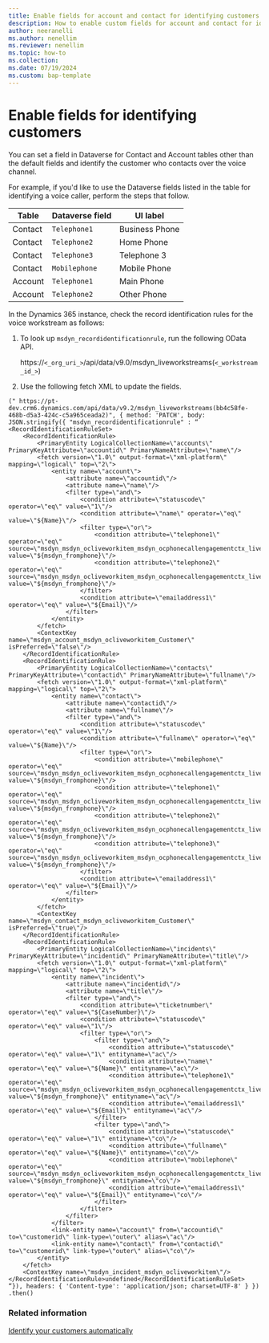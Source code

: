 ```yaml
---
title: Enable fields for account and contact for identifying customers
description: How to enable custom fields for account and contact for identifying customers.
author: neeranelli
ms.author: nenellim
ms.reviewer: nenellim
ms.topic: how-to
ms.collection:
ms.date: 07/19/2024
ms.custom: bap-template 
---
```


# Enable fields for identifying customers

You can set a field in Dataverse for Contact and Account tables other than the default fields and identify the customer who contacts over the voice channel.

For example, if you'd like to use the Dataverse fields listed in the table for identifying a voice caller, perform the steps that follow.

| Table | Dataverse field | UI label|
|-----|-----|-----|
|Contact| `Telephone1`| Business Phone|
|Contact|`Telephone2`|Home Phone|
|Contact|`Telephone3`| Telephone 3|
|Contact|`Mobilephone`| Mobile Phone|
|Account|`Telephone1`|Main Phone|
|Account|`Telephone2`|Other Phone|

In the Dynamics 365 instance, check the record identification rules for the voice workstream as follows:

1. To look up `msdyn_recordidentificationrule`, run the following OData API.

   https://`<_org_uri_>`/api/data/v9.0/msdyn_liveworkstreams(`<_workstream_id_>`)

1. Use the following fetch XML to update the fields.

```
(" https://pt-dev.crm6.dynamics.com/api/data/v9.2/msdyn_liveworkstreams(bb4c58fe-468b-d5a3-424c-c5a965ceada2)", { method: 'PATCH', body: JSON.stringify({ "msdyn_recordidentificationrule" : “
<RecordIdentificationRuleSet>
	<RecordIdentificationRule>
		<PrimaryEntity LogicalCollectionName=\"accounts\" PrimaryKeyAttribute=\"accountid\" PrimaryNameAttribute=\"name\"/>
		<fetch version=\"1.0\" output-format=\"xml-platform\" mapping=\"logical\" top=\"2\">
			<entity name=\"account\">
				<attribute name=\"accountid\"/>
				<attribute name=\"name\"/>
				<filter type=\"and\">
					<condition attribute=\"statuscode\" operator=\"eq\" value=\"1\"/>
					<condition attribute=\"name\" operator=\"eq\" value=\"${Name}\"/>
					<filter type=\"or\">
						<condition attribute=\"telephone1\" operator=\"eq\" source=\"msdyn_msdyn_ocliveworkitem_msdyn_ocphonecallengagementctx_liveworkitemid\" value=\"${msdyn_fromphone}\"/>
						<condition attribute=\"telephone2\" operator=\"eq\" source=\"msdyn_msdyn_ocliveworkitem_msdyn_ocphonecallengagementctx_liveworkitemid\" value=\"${msdyn_fromphone}\"/>
					</filter>
					<condition attribute=\"emailaddress1\" operator=\"eq\" value=\"${Email}\"/>
				</filter>
			</entity>
		</fetch>
		<ContextKey name=\"msdyn_account_msdyn_ocliveworkitem_Customer\" isPreferred=\"false\"/>
	</RecordIdentificationRule>
	<RecordIdentificationRule>
		<PrimaryEntity LogicalCollectionName=\"contacts\" PrimaryKeyAttribute=\"contactid\" PrimaryNameAttribute=\"fullname\"/>
		<fetch version=\"1.0\" output-format=\"xml-platform\" mapping=\"logical\" top=\"2\">
			<entity name=\"contact\">
				<attribute name=\"contactid\"/>
				<attribute name=\"fullname\"/>
				<filter type=\"and\">
					<condition attribute=\"statuscode\" operator=\"eq\" value=\"1\"/>
					<condition attribute=\"fullname\" operator=\"eq\" value=\"${Name}\"/>
					<filter type=\"or\">
						<condition attribute=\"mobilephone\" operator=\"eq\" source=\"msdyn_msdyn_ocliveworkitem_msdyn_ocphonecallengagementctx_liveworkitemid\" value=\"${msdyn_fromphone}\"/>
						<condition attribute=\"telephone1\" operator=\"eq\" source=\"msdyn_msdyn_ocliveworkitem_msdyn_ocphonecallengagementctx_liveworkitemid\" value=\"${msdyn_fromphone}\"/>
						<condition attribute=\"telephone2\" operator=\"eq\" source=\"msdyn_msdyn_ocliveworkitem_msdyn_ocphonecallengagementctx_liveworkitemid\" value=\"${msdyn_fromphone}\"/>
						<condition attribute=\"telephone3\" operator=\"eq\" source=\"msdyn_msdyn_ocliveworkitem_msdyn_ocphonecallengagementctx_liveworkitemid\" value=\"${msdyn_fromphone}\"/>
					</filter>
					<condition attribute=\"emailaddress1\" operator=\"eq\" value=\"${Email}\"/>
				</filter>
			</entity>
		</fetch>
		<ContextKey name=\"msdyn_contact_msdyn_ocliveworkitem_Customer\" isPreferred=\"true\"/>
	</RecordIdentificationRule>
	<RecordIdentificationRule>
		<PrimaryEntity LogicalCollectionName=\"incidents\" PrimaryKeyAttribute=\"incidentid\" PrimaryNameAttribute=\"title\"/>
		<fetch version=\"1.0\" output-format=\"xml-platform\" mapping=\"logical\" top=\"2\">
			<entity name=\"incident\">
				<attribute name=\"incidentid\"/>
				<attribute name=\"title\"/>
				<filter type=\"and\">
					<condition attribute=\"ticketnumber\" operator=\"eq\" value=\"${CaseNumber}\"/>
					<condition attribute=\"statuscode\" operator=\"eq\" value=\"1\"/>
					<filter type=\"or\">
						<filter type=\"and\">
							<condition attribute=\"statuscode\" operator=\"eq\" value=\"1\" entityname=\"ac\"/>
							<condition attribute=\"name\" operator=\"eq\" value=\"${Name}\" entityname=\"ac\"/>
							<condition attribute=\"telephone1\" operator=\"eq\" source=\"msdyn_msdyn_ocliveworkitem_msdyn_ocphonecallengagementctx_liveworkitemid\" value=\"${msdyn_fromphone}\" entityname=\"ac\"/>
							<condition attribute=\"emailaddress1\" operator=\"eq\" value=\"${Email}\" entityname=\"ac\"/>
						</filter>
						<filter type=\"and\">
							<condition attribute=\"statuscode\" operator=\"eq\" value=\"1\" entityname=\"co\"/>
							<condition attribute=\"fullname\" operator=\"eq\" value=\"${Name}\" entityname=\"co\"/>
							<condition attribute=\"mobilephone\" operator=\"eq\" source=\"msdyn_msdyn_ocliveworkitem_msdyn_ocphonecallengagementctx_liveworkitemid\" value=\"${msdyn_fromphone}\" entityname=\"co\"/>
							<condition attribute=\"emailaddress1\" operator=\"eq\" value=\"${Email}\" entityname=\"co\"/>
						</filter>
					</filter>
				</filter>
			</filter>
			<link-entity name=\"account\" from=\"accountid\" to=\"customerid\" link-type=\"outer\" alias=\"ac\"/>
			<link-entity name=\"contact\" from=\"contactid\" to=\"customerid\" link-type=\"outer\" alias=\"co\"/>
		</entity>
	</fetch>
	<ContextKey name=\"msdyn_incident_msdyn_ocliveworkitem\"/>
</RecordIdentificationRule>undefined</RecordIdentificationRuleSet> 
“}), headers: { 'Content-type': 'application/json; charset=UTF-8' } }) .then() 
```
### Related information

[Identify your customers automatically](/dynamics365/customer-service/administer/record-identification-rule?context=/dynamics365/contact-center/context/administer-context)  